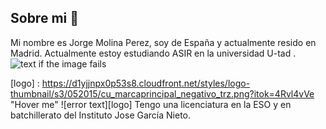 ## Sobre mi 👋
Mi nombre es Jorge Molina Perez, soy de España y actualmente resido en Madrid.
Actualmente estoy estudiando ASIR en la universidad U-tad .
![text if the image fails](https://d1yjjnpx0p53s8.cloudfront.net/styles/logo-thumbnail/s3/052015/cu_marcaprincipal_negativo_trz.png?itok=4Rvl4vVe)

[logo] : https://d1yjjnpx0p53s8.cloudfront.net/styles/logo-thumbnail/s3/052015/cu_marcaprincipal_negativo_trz.png?itok=4Rvl4vVe "Hover me"
![error text][logo]
 Tengo una licenciatura en la ESO y en batchillerato del Instituto Jose García Nieto.

